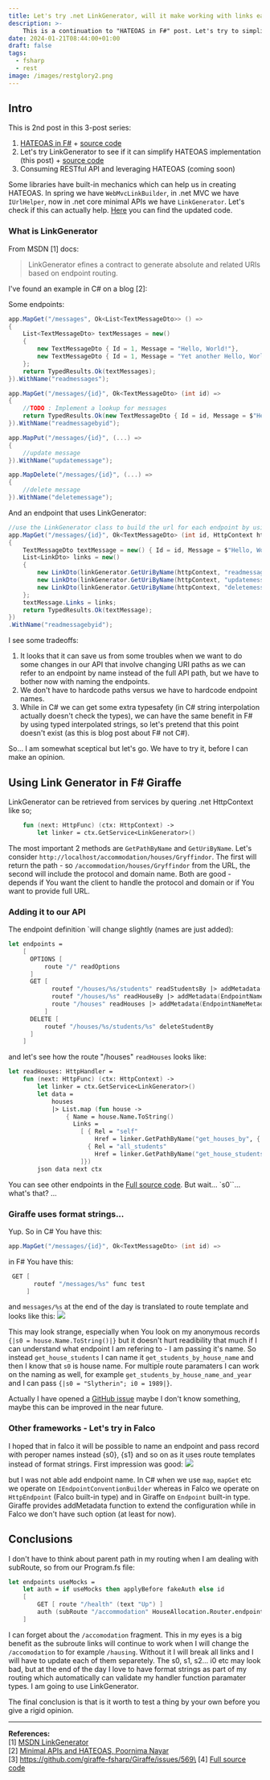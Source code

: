 ```yaml
---
title: Let's try .net LinkGenerator, will it make working with links easier?
description: >-
    This is a continuation to "HATEOAS in F#" post. Let's try to simplify link generatrion in our Hogwarts accommodation API. 
date: 2024-01-21T08:44:00+01:00
draft: false
tags:
  - fsharp
  - rest
image: /images/restglory2.png
---
```

## Intro
This is 2nd post in this 3-post series:
1. [HATEOAS in F#](/blog/2023-12-23-fsharp_hateoas/) + [source code](https://github.com/marcingolenia/hateoas_fsharp)
2. Let's try LinkGenerator to see if it can simplify HATEOAS implementation (this post) + [source code](https://github.com/marcingolenia/hateoas_fsharp/tree/link_generator)
3. Consuming RESTful API and leveraging HATEOAS (coming soon)

Some libraries have built-in mechanics which can help us in creating HATEOAS. In spring we have `WebMvcLinkBuilder`, in .net MVC we have `IUrlHelper`, now in .net core minimal APIs we have `LinkGenerator`. Let's check if this can actually help. [Here](https://github.com/marcingolenia/hateoas_fsharp/tree/link_generator) you can find the updated code.

### What is LinkGenerator
From MSDN [1] docs:

> LinkGenerator efines a contract to generate absolute and related URIs based on endpoint routing.

I've found an example in C# on a blog [2]: 

Some endpoints:
```csharp
app.MapGet("/messages", Ok<List<TextMessageDto>> () =>
{
    List<TextMessageDto> textMessages = new()
    {
        new TextMessageDto { Id = 1, Message = "Hello, World!"},
        new TextMessageDto { Id = 1, Message = "Yet another Hello, World!"}
    };
    return TypedResults.Ok(textMessages);
}).WithName("readmessages");

app.MapGet("/messages/{id}", Ok<TextMessageDto> (int id) =>
{
    //TODO : Implement a lookup for messages
    return TypedResults.Ok(new TextMessageDto { Id = id, Message = $"Hello, World! The id is {id}" });
}).WithName("readmessagebyid");

app.MapPut("/messages/{id}", (...) =>
{
    //update message
}).WithName("updatemessage");

app.MapDelete("/messages/{id}", (...) =>
{
    //delete message
}).WithName("deletemessage");
```

And an endpoint that uses LinkGenerator:
```csharp
//use the LinkGenerator class to build the url for each endpoint by using the endpointname associated with each endpoint 
app.MapGet("/messages/{id}", Ok<TextMessageDto> (int id, HttpContext httpContext, LinkGenerator linkGenerator) =>
{
    TextMessageDto textMessage = new() { Id = id, Message = $"Hello, World from {id}" };
    List<LinkDto> links = new()
    {
        new LinkDto(linkGenerator.GetUriByName(httpContext, "readmessagebyid",values: new{id})!, "self", "GET"),
        new LinkDto(linkGenerator.GetUriByName(httpContext, "updatemessage",values: new{id})!, "update_message", "PUT"),
        new LinkDto(linkGenerator.GetUriByName(httpContext, "deletemessage",values: new{id})!, "delete_message", "DELETE")
    };
    textMessage.Links = links;
    return TypedResults.Ok(textMessage);
})
.WithName("readmessagebyid");
```
I see some tradeoffs:
1. It looks that it can save us from some troubles when we want to do some changes in our API that involve changing URI paths as we 
can refer to an endpoint by name instead of the full API path, but we have to bother now with naming the endpoints.
2. We don't have to hardcode paths versus we have to hardcode endpoint names.
3. While in C# we can get some extra typesafety (in C# string interpolation actually doesn't check the types), we can have the same benefit in F# by using typed interpolated strings, so let's pretend that this point doesn't exist (as this is blog post about F# not C#).

So... I am somewhat sceptical but let's go. We have to try it, before I can make an opinion.

## Using Link Generator in F# Giraffe
LinkGenerator can be retrieved from services by quering .net HttpContext like so;
```fsharp
    fun (next: HttpFunc) (ctx: HttpContext) ->
        let linker = ctx.GetService<LinkGenerator>()
```
The most important 2 methods are `GetPathByName` and `GetUriByName`. Let's consider `http://localhost/accommodation/houses/Gryffindor`. The first will return the path - so `/accommodation/houses/Gryffindor` from the URL, the second will include the protocol and domain name. Both are good - depends if You want the client to handle the protocol and domain or if You want to provide full URL.

### Adding it to our API
The endpoint definition `will change slightly (names are just added): 
```fsharp
let endpoints =
    [
      OPTIONS [
          route "/" readOptions
      ]
      GET [
            routef "/houses/%s/students" readStudentsBy |> addMetadata(EndpointNameMetadata "get_house_students") 
            routef "/houses/%s" readHouseBy |> addMetadata(EndpointNameMetadata "get_houses_by") 
            route "/houses" readHouses |> addMetadata(EndpointNameMetadata "get_houses")
          ]
      DELETE [
          routef "/houses/%s/students/%s" deleteStudentBy
      ]
    ]
```
and let's see how the route "/houses" `readHouses` looks like: 
```fsharp
let readHouses: HttpHandler =
    fun (next: HttpFunc) (ctx: HttpContext) ->
        let linker = ctx.GetService<LinkGenerator>()
        let data =
            houses
            |> List.map (fun house ->
                { Name = house.Name.ToString()
                  Links =
                    [ { Rel = "self"
                        Href = linker.GetPathByName("get_houses_by", {|s0 = house.Name.ToString()|}) }
                      { Rel = "all_students"
                        Href = linker.GetPathByName("get_house_students", {|s0 = house.Name.ToString()|})}
                    ]})
        json data next ctx
```

You can see other endpoints in the [Full source code](https://github.com/marcingolenia/hateoas_fsharp/tree/link_generator). But wait... `s0``... what's that? ...

### Giraffe uses format strings...
Yup. So in C# You have this:
```csharp
app.MapGet("/messages/{id}", Ok<TextMessageDto> (int id) =>
```
in F# You have this:
```fsharp
 GET [
       routef "/messages/%s" func test 
     ]
```
and `messages/%s` at the end of the day is translated to route template and looks like this: 
![](/images/linker_giraffe.png)

This may look strange, especially when You look on my anonymous records `{|s0 = house.Name.ToString()|}` but it doesn't hurt readibility that much if I can understand what endpoint I am refering to - I am passing it's name. So instead `get_house_students` I can name it `get_students_by_house_name` and then I know that `s0` is house name. For multiple route paramaters I can work on the naming as well, for example `get_students_by_house_name_and_year` and I can pass `{|s0 = "Slytherin"; i0 = 1989|}`. 

Actually I have opened a [GitHub issue](https://github.com/giraffe-fsharp/Giraffe/issues/569) maybe I don't know something, maybe this can be improved in the near future.

### Other frameworks - Let's try in Falco
I hoped that in falco it will be possible to name an endpoint and pass record with peroper names instead {s0}, {s1} and so on as it uses route templates instead of format strings. First impression was good:
![](/images/linker_falco.png)

but I was not able add endpoint name. In C# when we use `map`, `mapGet` etc we operate on `IEndpointConventionBuilder` whereas in Falco we operate on `HttpEndpoint` (Falco built-in type) and in Giraffe on `Endpoint` built-in type. Giraffe provides addMetadata function to extend the configuration while in Falco we don't have such option (at least for now).

## Conclusions
I don't have to think about parent path in my routing when I am dealing with subRoute, so from our Program.fs file: 
```fsharp
let endpoints useMocks =
    let auth = if useMocks then applyBefore fakeAuth else id
    [
        GET [ route "/health" (text "Up") ]
        auth (subRoute "/accommodation" HouseAllocation.Router.endpoints)
    ]
```

I can forget about the `/accomodation` fragment. This in my eyes is a big benefit as the subroute links will continue to work when I will change the `/accomodation` to for example `/hausing`. Without it I will break all links and I will have to update each of them separetely. The s0, s1, s2... i0 etc may look bad, but at the end of the day I love to have format strings as part of my routing which automatically can validate my handler function paramater types. I am going to use LinkGenerator. 

The final conclusion is that is it worth to test a thing by your own before you give a rigid opinion. 

---
**References:**\
[1] [MSDN LinkGenerator](https://learn.microsoft.com/pl-pl/dotnet/api/microsoft.aspnetcore.routing.linkgenerator)\
[2] [Minimal APIs and HATEOAS, Poornima Nayar](https://poornimanayar.co.uk/blog/minimal-apis-and-hateoas)\
[3] https://github.com/giraffe-fsharp/Giraffe/issues/569\
[4] [Full source code](https://github.com/marcingolenia/hateoas_fsharp/tree/link_generator)